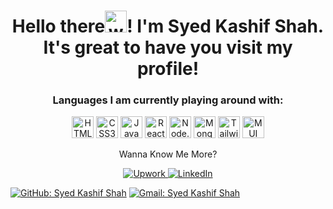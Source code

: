 <h1 align="center">Hello there<img alt="wave" src="https://emojis.slackmojis.com/emojis/images/1588177020/8809/wave_hello.gif?1588177020" width="35">! I'm Syed Kashif Shah.<br> It's great to have you visit my profile!</h1>


<h3 align="center">Languages I am currently playing around with:</h3>

<p align="center">
    <img alt="HTML5" src="https://img.shields.io/badge/html5-E34F26?style=for-the-badge&logo=html5&logoColor=white" height="35">
    <img alt="CSS3" src="https://img.shields.io/badge/css3-1572B6?style=for-the-badge&logo=css3&logoColor=white" height="35">
    <img alt="JavaScript" src="https://img.shields.io/badge/javascript-F7DF1E?style=for-the-badge&logo=javascript&logoColor=black" height="35">
    <img alt="React.js" src="https://img.shields.io/badge/react-61DAFB?style=for-the-badge&logo=react&logoColor=black" height="35">
    <img alt="Node.js" src="https://img.shields.io/badge/node.js-339933?style=for-the-badge&logo=node.js&logoColor=white" height="35">
    <img alt="MongoDB" src="https://img.shields.io/badge/mongodb-47A248?style=for-the-badge&logo=mongodb&logoColor=white" height="35">
    <img alt="Tailwind" src="https://img.shields.io/badge/tailwindcss-06B6D4?style=for-the-badge&logo=tailwindcss&logoColor=white" height="35">
    <img alt="MUI" src="https://img.shields.io/badge/MUI-007FFF?style=for-the-badge&logo=mui&logoColor=white" height="35">
</p>


<p align="center">Wanna Know Me More?</p>

<p align="center">
    <a href="https://www.upwork.com/freelancers/~01f0a2e0476db2ea6d/">
        <img src="https://img.shields.io/badge/-Upwork-6FDA44?style=for-the-badge&logo=upwork&logoColor=white" alt="Upwork" />
    </a>
    <a href="https://www.linkedin.com/in/syedkashifshah143/">
        <img src="https://img.shields.io/badge/-LinkedIn-0A66C2?style=for-the-badge&logo=linkedin&logoColor=white" alt="LinkedIn"/>
    </a>
</p>

[![GitHub: Syed Kashif Shah](https://img.shields.io/github/followers/syedkashifshah143?label=Follow%20me&style=for-the-badge&logo=github&logoColor=white&color=black)](https://github.com/syedkashifshah143)
[![Gmail: Syed Kashif Shah](https://img.shields.io/badge/Email-%23D14836?style=for-the-badge&logo=gmail&logoColor=white&color=black)](mailto:syedkashifshah3@gmail.com)



